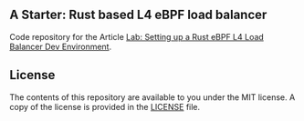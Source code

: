 ## A Starter: Rust based L4 eBPF load balancer 

Code repository for the Article [Lab: Setting up a Rust<Aya> eBPF L4 Load Balancer Dev Environment][article].

[article]:https://medium.com/@oayirnil/lab-setting-up-a-rust-aya-ebpf-l4-load-balancer-dev-environment-184e643531f2

## License

The contents of this repository are available to you under the MIT license. A copy of the license is provided in the [LICENSE](./LICENSE) file.